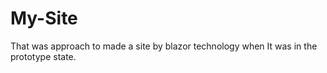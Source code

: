 # My-Site

That was approach to made a site by blazor technology when It was in the prototype state.
